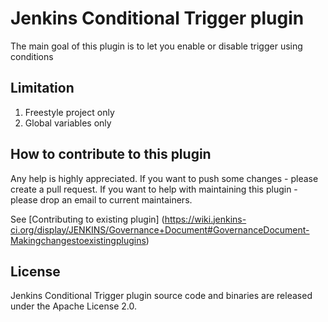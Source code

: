 Jenkins Conditional Trigger plugin
====================

The main goal of this plugin is to let you enable or disable trigger using conditions
    
Limitation
----------

1. Freestyle project only
2. Global variables only

How to contribute to this plugin
--------------------------------

Any help is highly appreciated. If you want to push some changes - please create a pull request. If you want to help
with maintaining this plugin - please drop an email to current maintainers.

See [Contributing to existing plugin]
(https://wiki.jenkins-ci.org/display/JENKINS/Governance+Document#GovernanceDocument-Makingchangestoexistingplugins)

License
-------

Jenkins Conditional Trigger plugin source code and binaries are released under the Apache License 2.0.
